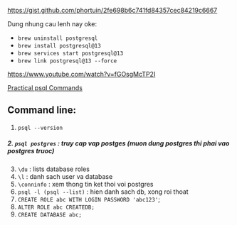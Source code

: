 https://gist.github.com/phortuin/2fe698b6c741fd84357cec84219c6667

Dung nhung cau lenh nay oke:

- `brew uninstall postgresql`
- `brew install postgresql@13`
- `brew services start postgresql@13`
- `brew link postgresql@13 --force`

https://www.youtube.com/watch?v=fGOsgMcTP2I
	
<a href="https://www.postgresqltutorial.com/postgresql-administration/psql-commands/">Practical psql Commands</a>

## Command line: 
1. `psql --version`
##### 2.  `psql postgres` : truy cap vap postges (muon dung postgres thi phai vao postgres truoc)
3. `\du` : lists database roles
4. `\l` : danh sach user va database
5. `\conninfo` : xem thong tin ket thoi voi postgres
6. `psql -l (psql --list)` : hien danh sach db, xong roi thoat
7. `CREATE ROLE abc WITH LOGIN PASSWORD 'abc123'`;
8. `ALTER ROLE abc CREATEDB;`
9. `CREATE DATABASE abc;`
